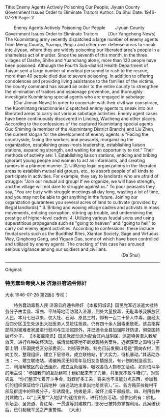 Title: Enemy Agents Actively Poisoning Our People; Jiyuan County Government Issues Order to Eliminate Traitors
Author: Da Shui
Date: 1946-07-26
Page: 2

　　Enemy Agents Actively Poisoning Our People
　　Jiyuan County Government Issues Order to Eliminate Traitors
　　[Our Yangcheng News] The Kuomintang army recently dispatched a large number of enemy agents from Meng County, Yuanqu, Pinglu and other river defense areas to sneak into Jiyuan, where they are widely poisoning our liberated area's people in a shameless act of murder. Since the seventh of this month, in the three villages of Dashe, Shihe and Yuanchang alone, more than 120 people have been poisoned. Although the Fourth Sub-district Health Department of Taiyue sent a large number of medical personnel to rush to the rescue, more than 40 people died due to severe poisoning. In addition to offering condolences and providing living assistance to the families of the victims, the county command has issued an order to the entire county to strengthen the elimination of traitors and espionage prevention, and thoroughly investigate Kuomintang special agents who are engaged in sabotage.
　　[Our Jinnan News] In order to cooperate with their civil war conspiracy, the Kuomintang reactionaries dispatched enemy agents to sneak into our liberated areas to carry out various sabotage activities. Enemy agent cases have been continuously discovered in Linqing, Wucheng and other places. According to the confessions of the captured Kuomintang special agents Guo Shiming (a member of the Kuomintang District Branch) and Liu Zhen, the current slogan for the development of enemy agents is "Facing the countryside, facing the workers and peasants, reorganizing the organization, establishing grass-roots leadership, establishing liaison stations, expanding strength, and waiting for an opportunity to riot." Their methods of activity are: 1. Establishing liaison stations, enticing and bribing ignorant young people and women to act as informants, and creating rumors in a planned manner. 2. Utilizing legal organizations in the liberated areas to establish mutual aid groups, etc., to absorb people of all kinds to participate in activities. For example, they say to landlords who are afraid of struggle: "Join our mutual aid group! If we organize, we will have strength, and the village will not dare to struggle against us." To poor peasants they say, "You are busy with struggle meetings all day long, wasting a lot of time, and you may not be able to get anything in the future. Joining our organization guarantees you several acres of land to cultivate (provided by illegal landlords)." 3. Bribing and wooing village cadres and activists in mass movements, enticing corruption, stirring up trouble, and undermining the prestige of higher-level cadres. 4. Utilizing various feudal sects and using superstitious propaganda such as "going to heaven" and "going to hell" to carry out enemy agent activities. According to confessions, these include feudal sects such as the Buddhist Rites, Xiantan Society, Sage and Virtuous Way, Qinghong Gang, and Yiguan Dao, some of which have been controlled and utilized by enemy agents. The cracking of this case has aroused serious vigilance among our soldiers and civilians.
　　　　　　　　　　　　　　　　　　　　　　　　　　　(Da Shui)



<hr /> 

Original: 


### 特务蠢动毒我人民  济源县府通令除奸
大水
1946-07-26
第2版()
专栏：

　　特务蠢动毒我人民
    济源县府通令除奸
    【本报阳城讯】国民党军近派遣大批特务分子由孟县、垣曲、平陆等地河防潜入济源，到处大量投毒，无耻毒杀我解放区人民。本月七日以来，仅大社、石河、原昌三村，即有一百二十多人中毒。虽经太岳四分区卫生处派出大批医务人员赶往抢救，仍有四十余人因毒重致死。该县指挥部除对被难者家属进行慰问与生活照顾外，并已通令全县加强除奸防谍，彻查国特破坏分子。
    【本报冀南讯】国民党反动派为配合其内战阴谋，派遣特务潜入我解放区，进行各种破坏活动。临清武城等地不断发现特务案件。近据获案之国特分子郭士明（系国民党区分部委员）、刘祯等供称，特务目前发展口号是“面向农村，面向工农，整理组织，建立下层领导，成立联络站，扩大实力，待机暴动。”其活动办法：一、建立联络站，诱骗贿买无知青年及妇女当情报员，有计划的制造谣言。二、利用解放区的合法组织，成立互助组等，吸收各色人物参加活动。如对怕斗争的地主说：“参加我们的互助组吧！组织起来有了力量，村里就不敢斗咱们”。对贫农说：“你们整天忙着开斗争会，耽误好多工夫，将来也不准能分点东西，参加我们的组织保证给你几亩地种（由违法地主拿出地给贫农）。”三、各方贿买拉拢村干部及群运中的积极分子，引诱腐化，挑拨是非，破坏上级干部威信。四、利用各种封建教门，以“上天堂”“入地狱”的迷信宣传，进行特务活动，据供出的有：佛礼、仙坛会、圣贤道、青红帮、一贯道等封建教门，部分已被特务掌握利用。此案破获后，已引起我军民之严重警惕。
                                                      （大水）
